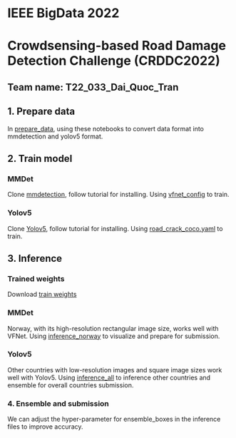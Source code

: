 # IEEE BigData 2022
# Crowdsensing-based Road Damage Detection Challenge (CRDDC2022)
## Team name: T22_033_Dai_Quoc_Tran
## 1. Prepare data
In [prepare_data](./prepare_data), using these notebooks to convert data format into mmdetection and yolov5 format.

## 2. Train model
### MMDet
Clone [mmdetection](https://github.com/open-mmlab/mmdetection), follow tutorial for installing. Using [vfnet_config](./mmdet_based/configs/vfnet_train_all.py) to train.

### Yolov5
Clone [Yolov5](https://github.com/ultralytics/yolov5), follow tutorial for installing. Using [road_crack_coco.yaml](./yolov5_based/road_crack_coco.yaml) to train.

## 3. Inference
### Trained weights
Download [train weights](https://o365skku-my.sharepoint.com/:f:/g/personal/daitran_o365_skku_edu/EtLUrPZsX_FCoaO6G6yOJ-QB2r7G0dxPhowcfiB6pfcOjw?e=pytn0f)

### MMDet
Norway, with its high-resolution rectangular image size, works well with VFNet. Using [inference_norway](./mmdet_based/inference_norway.ipynb) to visualize and prepare for submission. 
### Yolov5
Other countries with low-resolution images and square image sizes work well with Yolov5. Using [inference_all](.yolov5_based/inference_all.ipynb) to inference other countries and ensemble for overall countries submission.

### 4. Ensemble and submission
We can adjust the hyper-parameter for ensemble_boxes in the inference files to improve accuracy.  


